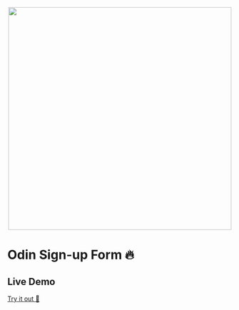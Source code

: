 <p align="center">
<img height="500" src="./assets/images/odin-signup-ss.png">
</p>

# Odin Sign-up Form 🔥

## Live Demo
[Try it out 🚀](https://bishwarup307.github.io/odin-signup-form)